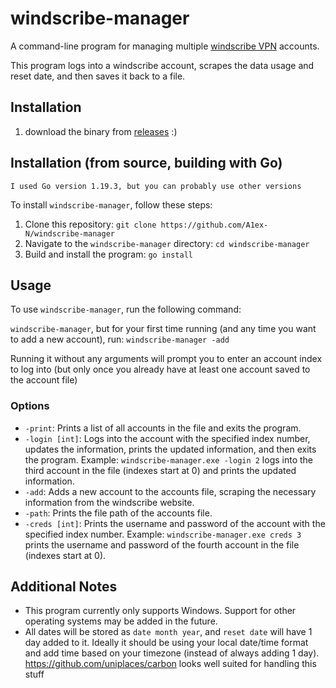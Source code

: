 # windscribe-manager

A command-line program for managing multiple [windscribe VPN](https://windscribe.com) accounts.

This program logs into a windscribe account, scrapes the data usage and reset date, and then saves it back to a file.

## Installation

1. download the binary from [releases](https://github.com/A1ex-N/windscribe-manager/releases) :)

## Installation (from source, building with Go)

`I used Go version 1.19.3, but you can probably use other versions`

To install `windscribe-manager`, follow these steps:

1.  Clone this repository: `git clone https://github.com/A1ex-N/windscribe-manager`
2.  Navigate to the `windscribe-manager` directory: `cd windscribe-manager`
3.  Build and install the program: `go install`

## Usage

To use `windscribe-manager`, run the following command:

`windscribe-manager`, but for your first time running (and any time you want to add a new account), run: `windscribe-manager -add`

Running it without any arguments will prompt you to enter an account index to log into (but only once you already have at least one account saved to the account file)

### Options

* `-print`: Prints a list of all accounts in the file and exits the program.
* `-login [int]`: Logs into the account with the specified index number, updates the information, prints the updated information, and then exits the program.
     Example: `windscribe-manager.exe -login 2` logs into the third account in the file (indexes start at 0) and prints the updated information.
* `-add`: Adds a new account to the accounts file, scraping the necessary information from the windscribe website.
* `-path`: Prints the file path of the accounts file.
* `-creds [int]`: Prints the username and password of the account with the specified index number.
     Example: `windscribe-manager.exe creds 3` prints the username and password of the fourth account in the file (indexes start at 0).


## Additional Notes

* This program currently only supports Windows. Support for other operating systems may be added in the future.
* All dates will be stored as `date month year`, and `reset date` will have 1 day added to it. Ideally it should be using your local date/time format and add time based on your timezone (instead of always adding 1 day). https://github.com/uniplaces/carbon looks well suited for handling this stuff
